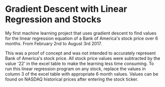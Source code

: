 # Gradient Descent with Linear Regression and Stocks

My first machine learning project that uses gradient descent to find values for the linear regression equation of a Bank of America's stock price over 6 months. From February 2nd to August 3rd 2017.

This was a proof of concept and was not intended to accurately represent Bank of America's stock price. All stock price values were subtracted by the value '22' in the excel table to make the learning less time consuming. To run this linear regression program on any stock, replace the values in column 3 of the excel table with appropriate 6 month values. Values can be found on NASDAQ historical prices after entering the stock ticker.
